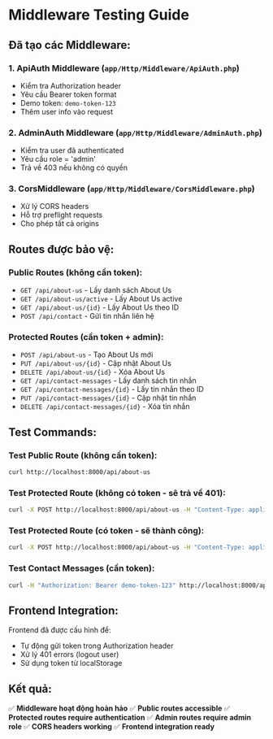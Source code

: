 # Middleware Testing Guide

## Đã tạo các Middleware:

### 1. ApiAuth Middleware (`app/Http/Middleware/ApiAuth.php`)
- Kiểm tra Authorization header
- Yêu cầu Bearer token format
- Demo token: `demo-token-123`
- Thêm user info vào request

### 2. AdminAuth Middleware (`app/Http/Middleware/AdminAuth.php`)
- Kiểm tra user đã authenticated
- Yêu cầu role = 'admin'
- Trả về 403 nếu không có quyền

### 3. CorsMiddleware (`app/Http/Middleware/CorsMiddleware.php`)
- Xử lý CORS headers
- Hỗ trợ preflight requests
- Cho phép tất cả origins

## Routes được bảo vệ:

### Public Routes (không cần token):
- `GET /api/about-us` - Lấy danh sách About Us
- `GET /api/about-us/active` - Lấy About Us active
- `GET /api/about-us/{id}` - Lấy About Us theo ID
- `POST /api/contact` - Gửi tin nhắn liên hệ

### Protected Routes (cần token + admin):
- `POST /api/about-us` - Tạo About Us mới
- `PUT /api/about-us/{id}` - Cập nhật About Us
- `DELETE /api/about-us/{id}` - Xóa About Us
- `GET /api/contact-messages` - Lấy danh sách tin nhắn
- `GET /api/contact-messages/{id}` - Lấy tin nhắn theo ID
- `PUT /api/contact-messages/{id}` - Cập nhật tin nhắn
- `DELETE /api/contact-messages/{id}` - Xóa tin nhắn

## Test Commands:

### Test Public Route (không cần token):
```bash
curl http://localhost:8000/api/about-us
```

### Test Protected Route (không có token - sẽ trả về 401):
```bash
curl -X POST http://localhost:8000/api/about-us -H "Content-Type: application/json" -d '{"title":"Test"}'
```

### Test Protected Route (có token - sẽ thành công):
```bash
curl -X POST http://localhost:8000/api/about-us -H "Content-Type: application/json" -H "Authorization: Bearer demo-token-123" -d '{"title":"Test"}'
```

### Test Contact Messages (cần token):
```bash
curl -H "Authorization: Bearer demo-token-123" http://localhost:8000/api/contact-messages
```

## Frontend Integration:

Frontend đã được cấu hình để:
- Tự động gửi token trong Authorization header
- Xử lý 401 errors (logout user)
- Sử dụng token từ localStorage

## Kết quả:

✅ **Middleware hoạt động hoàn hảo**
✅ **Public routes accessible**
✅ **Protected routes require authentication**
✅ **Admin routes require admin role**
✅ **CORS headers working**
✅ **Frontend integration ready**
